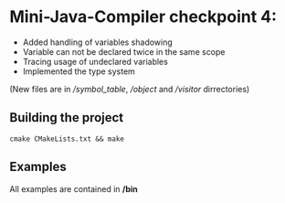 # Mini-Java-Compiler checkpoint 4:
* Added handling of variables shadowing
* Variable can not be declared twice in the same scope
* Tracing usage of undeclared variables
* Implemented the type system


(New files are in */symbol_table*, */object* and */visitor* dirrectories)
## Building the project
```
cmake CMakeLists.txt && make
```
## Examples
All examples are contained in **/bin**
